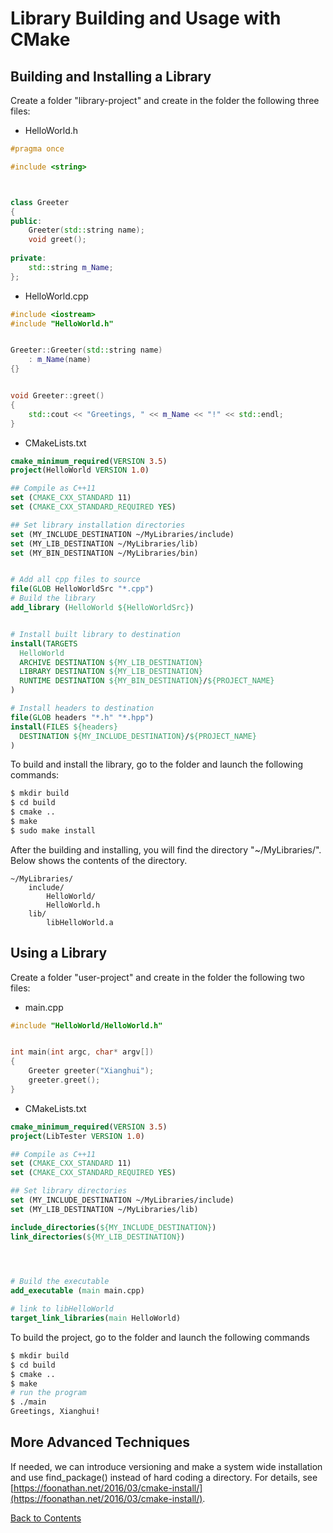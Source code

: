 # Library Building and Usage with CMake

## Building and Installing a Library

Create a folder "library-project" and create in the folder the following three files:
* HelloWorld.h
```C++
#pragma once

#include <string>



class Greeter
{
public:
    Greeter(std::string name);
    void greet();
    
private:
    std::string m_Name;
};
```
* HelloWorld.cpp
```C++
#include <iostream>
#include "HelloWorld.h"


Greeter::Greeter(std::string name)
    : m_Name(name)
{}


void Greeter::greet()
{
    std::cout << "Greetings, " << m_Name << "!" << std::endl;
}
```
* CMakeLists.txt
```cmake
cmake_minimum_required(VERSION 3.5)
project(HelloWorld VERSION 1.0)

## Compile as C++11
set (CMAKE_CXX_STANDARD 11)
set (CMAKE_CXX_STANDARD_REQUIRED YES)

## Set library installation directories
set (MY_INCLUDE_DESTINATION ~/MyLibraries/include)
set (MY_LIB_DESTINATION ~/MyLibraries/lib)
set (MY_BIN_DESTINATION ~/MyLibraries/bin)


# Add all cpp files to source
file(GLOB HelloWorldSrc "*.cpp") 	
# Build the library
add_library (HelloWorld ${HelloWorldSrc})


# Install built library to destination
install(TARGETS 
  HelloWorld
  ARCHIVE DESTINATION ${MY_LIB_DESTINATION}
  LIBRARY DESTINATION ${MY_LIB_DESTINATION}
  RUNTIME DESTINATION ${MY_BIN_DESTINATION}/${PROJECT_NAME}
)

# Install headers to destination
file(GLOB headers "*.h" "*.hpp")
install(FILES ${headers}
  DESTINATION ${MY_INCLUDE_DESTINATION}/${PROJECT_NAME}
)
```

To build and install the library, go to the folder and launch the following commands:
```bash
$ mkdir build
$ cd build
$ cmake ..
$ make
$ sudo make install
```
After the building and installing, you will find the directory "~/MyLibraries/". Below shows the contents of the directory.
```
~/MyLibraries/
    include/
        HelloWorld/
	    HelloWorld.h
    lib/
        libHelloWorld.a
```

## Using a Library

Create a folder "user-project" and create in the folder the following two files:
* main.cpp
```C++
#include "HelloWorld/HelloWorld.h"


int main(int argc, char* argv[])
{
    Greeter greeter("Xianghui");
    greeter.greet();
}
```
* CMakeLists.txt
```cmake
cmake_minimum_required(VERSION 3.5)
project(LibTester VERSION 1.0)

## Compile as C++11
set (CMAKE_CXX_STANDARD 11)
set (CMAKE_CXX_STANDARD_REQUIRED YES)

## Set library directories
set (MY_INCLUDE_DESTINATION ~/MyLibraries/include)
set (MY_LIB_DESTINATION ~/MyLibraries/lib)

include_directories(${MY_INCLUDE_DESTINATION})
link_directories(${MY_LIB_DESTINATION})



	
# Build the executable
add_executable (main main.cpp)

# link to libHelloWorld
target_link_libraries(main HelloWorld)
```
To build the project, go to the folder and launch the following commands
```bash
$ mkdir build
$ cd build
$ cmake ..
$ make
# run the program
$ ./main
Greetings, Xianghui!
```

## More Advanced Techniques

If needed, we can introduce versioning and make a system wide installation and use find_package() instead of hard coding a directory. For details, see [https://foonathan.net/2016/03/cmake-install/](https://foonathan.net/2016/03/cmake-install/).

[Back to Contents](../README.md)
